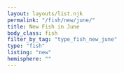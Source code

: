 ```yaml
---
layout: layouts/list.njk
permalink: "/fish/new/june/"
title: New Fish in June
body_class: fish
filter_by_tag: "type_fish_new_june"
type: "fish"
listing: "new"
hemisphere: ""
---
```

